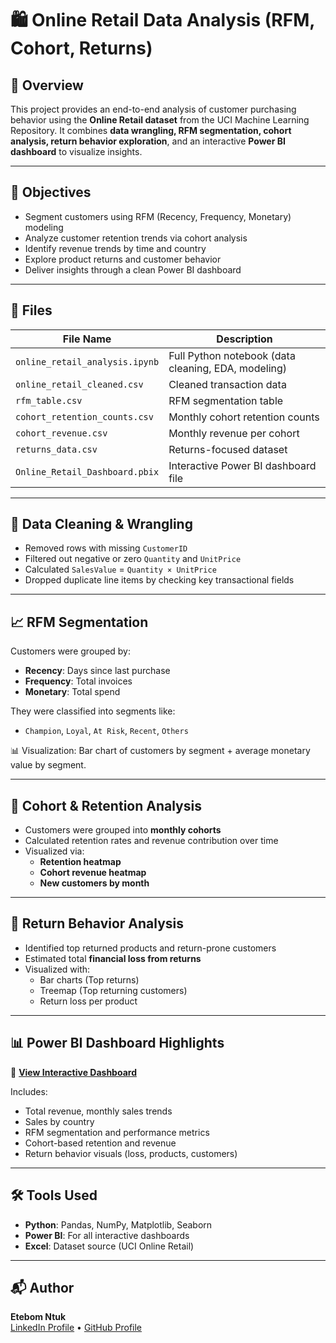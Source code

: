 # 🛍️ Online Retail Data Analysis (RFM, Cohort, Returns)

## 📌 Overview

This project provides an end-to-end analysis of customer purchasing behavior using the **Online Retail dataset** from the UCI Machine Learning Repository. It combines **data wrangling, RFM segmentation, cohort analysis, return behavior exploration**, and an interactive **Power BI dashboard** to visualize insights.

---  

## 🎯 Objectives

- Segment customers using RFM (Recency, Frequency, Monetary) modeling
- Analyze customer retention trends via cohort analysis
- Identify revenue trends by time and country
- Explore product returns and customer behavior
- Deliver insights through a clean Power BI dashboard

---  

## 📂 Files

| File Name                     | Description                                  |
|------------------------------|----------------------------------------------|
| `online_retail_analysis.ipynb` | Full Python notebook (data cleaning, EDA, modeling) |
| `online_retail_cleaned.csv`    | Cleaned transaction data                    |
| `rfm_table.csv`                | RFM segmentation table                      |
| `cohort_retention_counts.csv` | Monthly cohort retention counts             |
| `cohort_revenue.csv`          | Monthly revenue per cohort                  |
| `returns_data.csv`            | Returns-focused dataset                     |
| `Online_Retail_Dashboard.pbix`| Interactive Power BI dashboard file         |

---  

## 🧹 Data Cleaning & Wrangling

- Removed rows with missing `CustomerID`
- Filtered out negative or zero `Quantity` and `UnitPrice`
- Calculated `SalesValue` = `Quantity × UnitPrice`
- Dropped duplicate line items by checking key transactional fields

---  

## 📈 RFM Segmentation

Customers were grouped by:
- **Recency**: Days since last purchase
- **Frequency**: Total invoices
- **Monetary**: Total spend

They were classified into segments like:
- `Champion`, `Loyal`, `At Risk`, `Recent`, `Others`

📊 Visualization: Bar chart of customers by segment + average monetary value by segment.

---  

## 📆 Cohort & Retention Analysis

- Customers were grouped into **monthly cohorts**
- Calculated retention rates and revenue contribution over time
- Visualized via:
  - **Retention heatmap**
  - **Cohort revenue heatmap**
  - **New customers by month**

---  

## 🔁 Return Behavior Analysis

- Identified top returned products and return-prone customers
- Estimated total **financial loss from returns**
- Visualized with:
  - Bar charts (Top returns)
  - Treemap (Top returning customers)
  - Return loss per product

---  

## 📊 Power BI Dashboard Highlights

🔗 **[View Interactive Dashboard](https://app.powerbi.com/view?r=eyJrIjoiZTM0ZmVhNGYtMzM4MS00ZjVkLThhNzQtMjBhZWUyMDgyZjJhIiwidCI6IjQ0ODdiNTJmLWYxMTgtNDgzMC1iNDlkLTNjMjk4Y2I3MTA3NSJ9)**

Includes:
- Total revenue, monthly sales trends
- Sales by country
- RFM segmentation and performance metrics
- Cohort-based retention and revenue
- Return behavior visuals (loss, products, customers)

---  

## 🛠 Tools Used

- **Python**: Pandas, NumPy, Matplotlib, Seaborn
- **Power BI**: For all interactive dashboards
- **Excel**: Dataset source (UCI Online Retail)

---  

## 📬 Author

**Etebom Ntuk**  
[LinkedIn Profile](https://www.linkedin.com/in/ntuk-etebom/) • [GitHub Profile](https://github.com/netebom)
